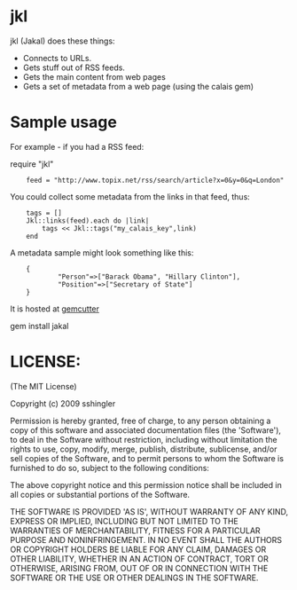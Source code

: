 # jkl

jkl (Jakal) does these things:

* Connects to URLs.
* Gets stuff out of RSS feeds.
* Gets the main content from web pages
* Gets a set of metadata from a web page (using the calais gem)

# Sample usage

For example - if you had a RSS feed:

  require "jkl"
  
		feed = "http://www.topix.net/rss/search/article?x=0&y=0&q=London"

You could collect some metadata from the links in that feed, thus:
  
		tags = []
		Jkl::links(feed).each do |link|
			tags << Jkl::tags("my_calais_key",link)
		end
  
A metadata sample might look something like this:

		{
				"Person"=>["Barack Obama", "Hillary Clinton"], 
				"Position"=>["Secretary of State"]
		}
  
It is hosted at [gemcutter](http://gemcutter.org/gems/jakal)

  gem install jakal

# LICENSE:

(The MIT License)

Copyright (c) 2009 sshingler

Permission is hereby granted, free of charge, to any person obtaining
a copy of this software and associated documentation files (the
'Software'), to deal in the Software without restriction, including
without limitation the rights to use, copy, modify, merge, publish,
distribute, sublicense, and/or sell copies of the Software, and to
permit persons to whom the Software is furnished to do so, subject to
the following conditions:

The above copyright notice and this permission notice shall be
included in all copies or substantial portions of the Software.

THE SOFTWARE IS PROVIDED 'AS IS', WITHOUT WARRANTY OF ANY KIND,
EXPRESS OR IMPLIED, INCLUDING BUT NOT LIMITED TO THE WARRANTIES OF
MERCHANTABILITY, FITNESS FOR A PARTICULAR PURPOSE AND NONINFRINGEMENT.
IN NO EVENT SHALL THE AUTHORS OR COPYRIGHT HOLDERS BE LIABLE FOR ANY
CLAIM, DAMAGES OR OTHER LIABILITY, WHETHER IN AN ACTION OF CONTRACT,
TORT OR OTHERWISE, ARISING FROM, OUT OF OR IN CONNECTION WITH THE
SOFTWARE OR THE USE OR OTHER DEALINGS IN THE SOFTWARE.